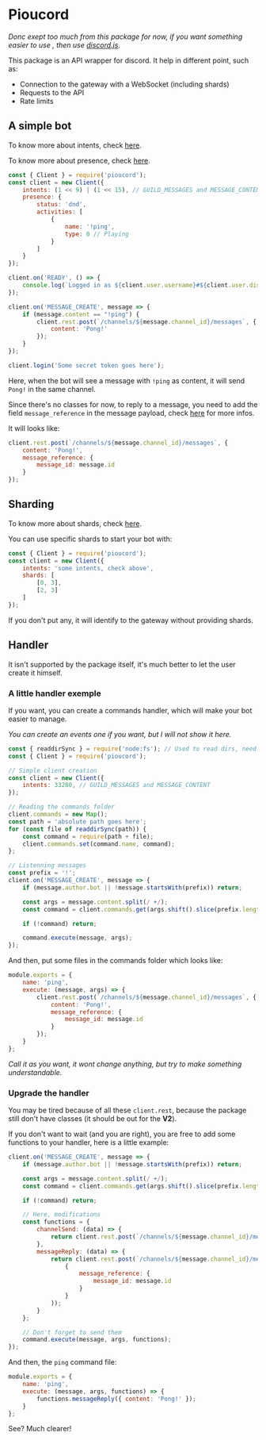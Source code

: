 # Pioucord

*Donc exept too much from this package for now, if you want something easier to use , then use [discord.js](https://www.npmjs.com/package/discord.js).*

This package is an API wrapper for discord.
It help in different point, such as:

- Connection to the gateway with a WebSocket (including shards)
- Requests to the API
- Rate limits

## A simple bot

To know more about intents, check [here](https://discord.com/developers/docs/topics/gateway#gateway-intents).

To know more about presence, check [here](https://discord.com/developers/docs/topics/gateway#update-presence).

```js
const { Client } = require('pioucord');
const client = new Client({
    intents: (1 << 9) | (1 << 15), // GUILD_MESSAGES and MESSAGE_CONTENT, equals to 33280
    presence: {
        status: 'dnd',
        activities: [
            {
                name: '!ping',
                type: 0 // Playing
            }
        ]
    }
});

client.on('READY', () => {
    console.log(`Logged in as ${client.user.username}#${client.user.discriminator} (${client.user.id})`);
});

client.on('MESSAGE_CREATE', message => {
    if (message.content == "!ping") {
        client.rest.post(`/channels/${message.channel_id}/messages`, {
            content: 'Pong!'
        });
    }
});

client.login('Some secret token goes here');
```

Here, when the bot will see a message with `!ping` as content, it will send `Pong!` in the same channel.

Since there's no classes for now, to reply to a message, you need to add the field `message_reference` in the message payload, check [here](https://discord.com/developers/docs/resources/channel#message-reference-object-message-reference-structure) for more infos.

It will looks like:

```js
client.rest.post(`/channels/${message.channel_id}/messages`, {
    content: 'Pong!',
    message_reference: {
        message_id: message.id
    }
});
```

## Sharding

To know more about shards, check [here](https://discord.com/developers/docs/topics/gateway#sharding).

You can use specific shards to start your bot with:

```js
const { Client } = require('pioucord');
const client = new Client({
    intents: 'some intents, check above',
    shards: [
        [0, 3],
        [2, 3]
    ]
});
```

If you don't put any, it will identify to the gateway without providing shards.

## Handler

It isn't supported by the package itself, it's much better to let the user create it himself.

### A little handler exemple

If you want, you can create a commands handler, which will make your bot easier to manage.

*You can create an events one if you want, but I will not show it here.*

```js
const { readdirSync } = require('node:fs'); // Used to read dirs, need an absolute path
const { Client } = require('pioucord');

// Simple client creation
const client = new Client({
    intents: 33280, // GUILD_MESSAGES and MESSAGE_CONTENT
});

// Reading the commands folder
client.commands = new Map();
const path = 'absolute path goes here';
for (const file of readdirSync(path)) {
    const command = require(path + file);
    client.commands.set(command.name, command);
};

// Listenning messages
const prefix = '!';
client.on('MESSAGE_CREATE', message => {
    if (message.author.bot || !message.startsWith(prefix)) return;

    const args = message.content.split(/ +/);
    const command = client.commands.get(args.shift().slice(prefix.length));

    if (!command) return;

    command.execute(message, args);
});
```

And then, put some files in the commands folder which looks like:

```js
module.exports = {
    name: 'ping',
    execute: (message, args) => {
        client.rest.post(`/channels/${message.channel_id}/messages`, {
            content: 'Pong!',
            message_reference: {
                message_id: message.id
            }
        });
    }
};
```

*Call it as you want, it wont change anything, but try to make something understandable.*

### Upgrade the handler

You may be tired because of all these `client.rest`, because the package still don't have classes (it should be out for the __V2__).

If you don't want to wait (and you are right), you are free to add some functions to your handler, here is a little example:

```js
client.on('MESSAGE_CREATE', message => {
    if (message.author.bot || !message.startsWith(prefix)) return;

    const args = message.content.split(/ +/);
    const command = client.commands.get(args.shift().slice(prefix.length));

    if (!command) return;

    // Here, modifications
    const functions = {
        channelSend: (data) => {
            return client.rest.post(`/channels/${message.channel_id}/messages`, data);
        },
        messageReply: (data) => {
            return client.rest.post(`/channels/${message.channel_id}/messages`, Object.assign(data,
                {
                    message_reference: {
                        message_id: message.id
                    }
                }
            ));            
        }
    };

    // Don't forget to send them
    command.execute(message, args, functions);
});
```

And then, the `ping` command file:

```js
module.exports = {
    name: 'ping',
    execute: (message, args, functions) => {
        functions.messageReply({ content: 'Pong!' });
    }
};
```

See? Much clearer!
